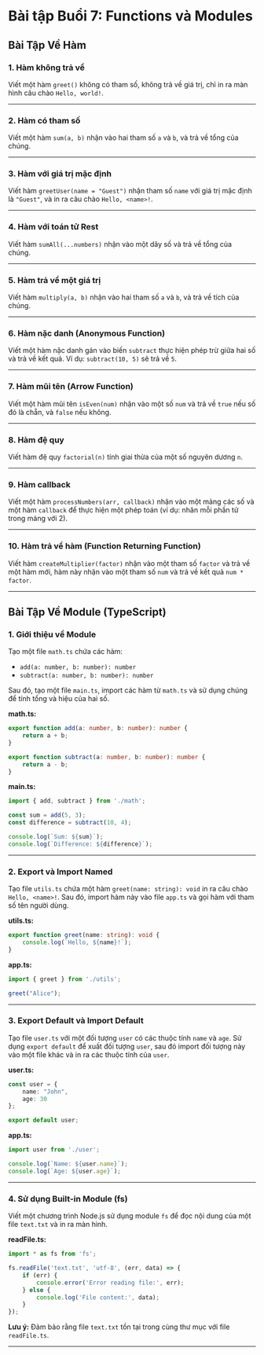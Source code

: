 # Bài tập Buổi 7: Functions và Modules

## **Bài Tập Về Hàm**

### **1. Hàm không trả về**
Viết một hàm `greet()` không có tham số, không trả về giá trị, chỉ in ra màn hình câu chào `Hello, world!`.

---

### **2. Hàm có tham số**
Viết một hàm `sum(a, b)` nhận vào hai tham số `a` và `b`, và trả về tổng của chúng.

---

### **3. Hàm với giá trị mặc định**
Viết hàm `greetUser(name = "Guest")` nhận tham số `name` với giá trị mặc định là `"Guest"`, và in ra câu chào `Hello, <name>!`.

---

### **4. Hàm với toán tử Rest**
Viết hàm `sumAll(...numbers)` nhận vào một dãy số và trả về tổng của chúng.

---

### **5. Hàm trả về một giá trị**
Viết hàm `multiply(a, b)` nhận vào hai tham số `a` và `b`, và trả về tích của chúng.

---

### **6. Hàm nặc danh (Anonymous Function)**
Viết một hàm nặc danh gán vào biến `subtract` thực hiện phép trừ giữa hai số và trả về kết quả. Ví dụ: `subtract(10, 5)` sẽ trả về `5`.

---

### **7. Hàm mũi tên (Arrow Function)**
Viết một hàm mũi tên `isEven(num)` nhận vào một số `num` và trả về `true` nếu số đó là chẵn, và `false` nếu không.

---

### **8. Hàm đệ quy**
Viết hàm đệ quy `factorial(n)` tính giai thừa của một số nguyên dương `n`.

---

### **9. Hàm callback**
Viết một hàm `processNumbers(arr, callback)` nhận vào một mảng các số và một hàm `callback` để thực hiện một phép toán (ví dụ: nhân mỗi phần tử trong mảng với 2).

---

### **10. Hàm trả về hàm (Function Returning Function)**
Viết hàm `createMultiplier(factor)` nhận vào một tham số `factor` và trả về một hàm mới, hàm này nhận vào một tham số `num` và trả về kết quả `num * factor`.

---

## **Bài Tập Về Module (TypeScript)**

### **1. Giới thiệu về Module**
Tạo một file `math.ts` chứa các hàm:
- `add(a: number, b: number): number`
- `subtract(a: number, b: number): number`

Sau đó, tạo một file `main.ts`, import các hàm từ `math.ts` và sử dụng chúng để tính tổng và hiệu của hai số.

**math.ts:**
```typescript
export function add(a: number, b: number): number {
    return a + b;
}

export function subtract(a: number, b: number): number {
    return a - b;
}
```

**main.ts:**
```typescript
import { add, subtract } from './math';

const sum = add(5, 3);
const difference = subtract(10, 4);

console.log(`Sum: ${sum}`);
console.log(`Difference: ${difference}`);
```

---

### **2. Export và Import Named**

Tạo file `utils.ts` chứa một hàm `greet(name: string): void` in ra câu chào `Hello, <name>!`. Sau đó, import hàm này vào file `app.ts` và gọi hàm với tham số tên người dùng.

**utils.ts:**
```typescript
export function greet(name: string): void {
    console.log(`Hello, ${name}!`);
}
```

**app.ts:**
```typescript
import { greet } from './utils';

greet("Alice");
```

---

### **3. Export Default và Import Default**

Tạo file `user.ts` với một đối tượng `user` có các thuộc tính `name` và `age`. Sử dụng `export default` để xuất đối tượng `user`, sau đó import đối tượng này vào một file khác và in ra các thuộc tính của `user`.

**user.ts:**
```typescript
const user = {
    name: "John",
    age: 30
};

export default user;
```

**app.ts:**
```typescript
import user from './user';

console.log(`Name: ${user.name}`);
console.log(`Age: ${user.age}`);
```

---

### **4. Sử dụng Built-in Module (fs)**

Viết một chương trình Node.js sử dụng module `fs` để đọc nội dung của một file `text.txt` và in ra màn hình.

**readFile.ts:**
```typescript
import * as fs from 'fs';

fs.readFile('text.txt', 'utf-8', (err, data) => {
    if (err) {
        console.error('Error reading file:', err);
    } else {
        console.log('File content:', data);
    }
});
```

**Lưu ý:** Đảm bảo rằng file `text.txt` tồn tại trong cùng thư mục với file `readFile.ts`.

---
